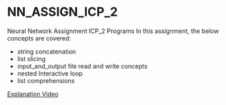 # NN_ASSIGN_ICP_2
Neural Network Assignment ICP_2 Programs
In this assignment, the below concepts are covered:

- string concatenation
- list slicing
- input_and_output file read and write concepts
- nested Interactive loop
- list comprehensions

[Explanation Video](https://drive.google.com/drive/folders/1MC876CRxWFw8ZjmaIYqAvkUMcUGtkcM7?usp=drive_link)
